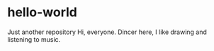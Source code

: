 # hello-world
Just another repository
Hi, everyone.
Dincer here, I like drawing and listening to music.
